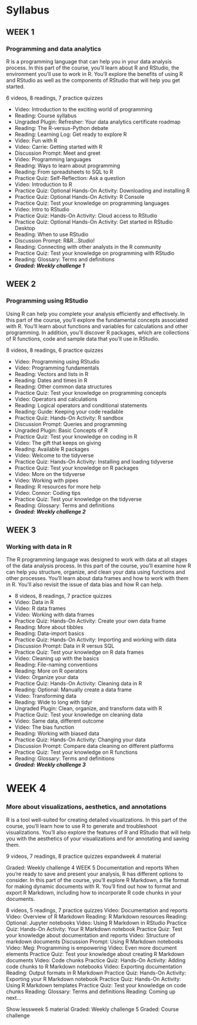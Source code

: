 # Syllabus
## WEEK 1
### Programming and data analytics
R is a programming language that can help you in your data analysis process. In this part of the course, you’ll learn about R and RStudio, the environment you’ll use to work in R. You’ll explore the benefits of using R and RStudio as well as the components of RStudio that will help you get started.

6 videos, 8 readings, 7 practice quizzes
- Video: Introduction to the exciting world of programming
- Reading: Course syllabus
- Ungraded Plugin: Refresher: Your data analytics certificate roadmap
- Reading: The R-versus-Python debate
- Reading: Learning Log: Get ready to explore R
- Video: Fun with R
- Video: Carrie: Getting started with R
- Discussion Prompt: Meet and greet
- Video: Programming languages
- Reading: Ways to learn about programming
- Reading: From spreadsheets to SQL to R
- Practice Quiz: Self-Reflection: Ask a question
- Video: Introduction to R
- Practice Quiz: Optional Hands-On Activity: Downloading and installing R
- Practice Quiz: Optional Hands-On Activity: R Console
- Practice Quiz: Test your knowledge on programming languages
- Video: Intro to RStudio
- Practice Quiz: Hands-On Activity: Cloud access to RStudio
- Practice Quiz: Optional Hands-On Activity: Get started in RStudio Desktop
- Reading: When to use RStudio
- Discussion Prompt: R&R...Studio!
- Reading: Connecting with other analysts in the R community
- Practice Quiz: Test your knowledge on programming with RStudio
- Reading: Glossary: Terms and definitions
- ***Graded: Weekly challenge 1***
## WEEK 2
### Programming using RStudio
Using R can help you complete your analysis efficiently and effectively. In this part of the course, you’ll explore the fundamental concepts associated with R. You’ll learn about functions and variables for calculations and other programming. In addition, you'll discover R packages, which are collections of R functions, code and sample data that you’ll use in RStudio.

8 videos, 8 readings, 6 practice quizzes
- Video: Programming using RStudio
- Video: Programming fundamentals
- Reading: Vectors and lists in R
- Reading: Dates and times in R
- Reading: Other common data structures
- Practice Quiz: Test your knowledge on programming concepts
- Video: Operators and calculations
- Reading: Logical operators and conditional statements
- Reading: Guide: Keeping your code readable
- Practice Quiz: Hands-On Activity: R sandbox
- Discussion Prompt: Queries and programming
- Ungraded Plugin: Basic Concepts of R
- Practice Quiz: Test your knowledge on coding in R
- Video: The gift that keeps on giving
- Reading: Available R packages
- Video: Welcome to the tidyverse
- Practice Quiz: Hands-On Activity: Installing and loading tidyverse
- Practice Quiz: Test your knowledge on R packages
- Video: More on the tidyverse
- Video: Working with pipes
- Reading: R resources for more help
- Video: Connor: Coding tips
- Practice Quiz: Test your knowledge on the tidyverse
- Reading: Glossary: Terms and definitions
- ***Graded: Weekly challenge 2***

## WEEK 3 
### Working with data in R
The R programming language was designed to work with data at all stages of the data analysis process. In this part of the course, you’ll examine how R can help you structure, organize, and clean your data using functions and other processes. You’ll learn about data frames and how to work with them in R. You’ll also revisit the issue of data bias and how R can help.

- 8 videos, 8 readings, 7 practice quizzes
- Video: Data in R
- Video: R data frames
- Video: Working with data frames
- Practice Quiz: Hands-On Activity: Create your own data frame
- Reading: More about tibbles
- Reading: Data-import basics
- Practice Quiz: Hands-On Activity: Importing and working with data
- Discussion Prompt: Data in R versus SQL
- Practice Quiz: Test your knowledge on R data frames
- Video: Cleaning up with the basics
- Reading: File-naming conventions
- Reading: More on R operators
- Video: Organize your data
- Practice Quiz: Hands-On Activity: Cleaning data in R
- Reading: Optional: Manually create a data frame
- Video: Transforming data
- Reading: Wide to long with tidyr
- Ungraded Plugin: Clean, organize, and transform data with R
- Practice Quiz: Test your knowledge on cleaning data
- Video: Same data, different outcome
- Video: The bias function
- Reading: Working with biased data
- Practice Quiz: Hands-On Activity: Changing your data
- Discussion Prompt: Compare data cleaning on different platforms
- Practice Quiz: Test your knowledge on R functions
- Reading: Glossary: Terms and definitions
- ***Graded: Weekly challenge 3***

# WEEK 4
### More about visualizations, aesthetics, and annotations
R is a tool well-suited for creating detailed visualizations. In this part of the course, you’ll learn how to use R to generate and troubleshoot visualizations. You’ll also explore the features of R and RStudio that will help you with the aesthetics of your visualizations and for annotating and saving them.

9 videos, 7 readings, 8 practice quizzes
expandweek 4 material

Graded: Weekly challenge 4
WEEK 5
Documentation and reports
When you’re ready to save and present your analysis, R has different options to consider. In this part of the course, you’ll explore R Markdown, a file format for making dynamic documents with R. You’ll find out how to format and export R Markdown, including how to incorporate R code chunks in your documents.

8 videos, 5 readings, 7 practice quizzes
Video: Documentation and reports
Video: Overview of R Markdown
Reading: R Markdown resources
Reading: Optional: Jupyter notebooks
Video: Using R Markdown in RStudio
Practice Quiz: Hands-On Activity: Your R Markdown notebook
Practice Quiz: Test your knowledge about documentation and reports
Video: Structure of markdown documents
Discussion Prompt: Using R Markdown notebooks
Video: Meg: Programming is empowering
Video: Even more document elements
Practice Quiz: Test your knowledge about creating R Markdown documents
Video: Code chunks
Practice Quiz: Hands-On Activity: Adding code chunks to R Markdown notebooks
Video: Exporting documentation
Reading: Output formats in R Markdown
Practice Quiz: Hands-On Activity: Exporting your R Markdown notebook
Practice Quiz: Hands-On Activity: Using R Markdown templates
Practice Quiz: Test your knowledge on code chunks
Reading: Glossary: Terms and definitions
Reading: Coming up next...

Show lessweek 5 material
Graded: Weekly challenge 5
Graded: Course challenge

